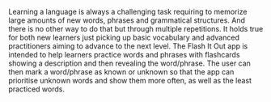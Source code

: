Learning a language is always a challenging task requiring to memorize large amounts of new words, phrases and grammatical structures. And there is no other way to do that but through multiple repetitions. It holds true for both new learners just picking up basic vocabulary and advanced practitioners aiming to advance to the next level. 
The Flash It Out app is intended to help learners practice words and phrases with flashcards showing a description and then revealing the word/phrase. The user can then mark a word/phrase as known or unknown so that the app can prioritise unknown words and show them more often, as well as the least practiced words.
